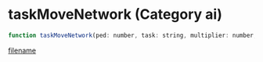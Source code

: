 # taskMoveNetwork (Category ai)

```js
function taskMoveNetwork(ped: number, task: string, multiplier: number, p3: boolean, animDict: string, flags: number): void
```

[filename](taskMoveNetwork_m.md ':include')